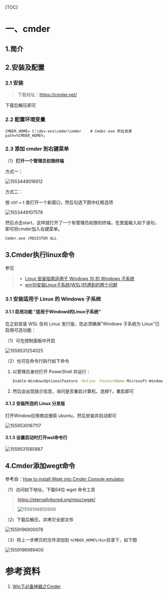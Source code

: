 [TOC]

# 一、cmder

## 1.简介



## 2.安装及配置

### 2.1 安装

> 下载地址：https://cmder.net/

下载后解压即可



### 2.2 配置环境变量

```properties
CMDER_HOME= C:\dev-env\cmder\cmder    # Cmder.exe 所在目录
path=%CMDER_HOME%;
```



### 2.3 添加 cmder 到右键菜单

（1）**打开一个管理员权限终端**

方式一：

![1553449016612](images/1553449016612.png)



方式二：

按 ctrl + t 类打开一个新窗口，然后勾选下图中红框选项



![1553449107578](images/1553449107578.png)



然后点击start，这样就打开了一个有管理员权限的终端，在里面输入如下语句，即可将cmder加入右键菜单。

```
Cmder.exe /REGISTER ALL
```



## 3.Cmder执行linux命令

参见

> - [Linux 安装指南适用于 Windows 10 的 Windows 子系统](https://docs.microsoft.com/zh-cn/windows/wsl/install-win10)
> - [win10安装Linux子系统(WSL)时遇到的两个问题](https://blog.csdn.net/AI_Fanatic/article/details/82185437)





### 3.1 安装适用于 Linux 的 Windows 子系统

#### 3.1.1 启用功能 "适用于Windowd的Linux子系统"

在之前安装 WSL 任何 Linux 发行版，您必须确保"Windows 子系统为 Linux"已启用可选功能：

（1）可在控制面板中开启

![1559531254025](images/1559531254025.png)



（2）也可在命令行执行如下命令

1. 以管理员身份打开 PowerShell 并运行：

    ```bash
    Enable-WindowsOptionalFeature -Online -FeatureName Microsoft-Windows-Subsystem-Linux
    ```

2. 然后会出现提示信息，询问是否重启计算机，选择Y，重启即可





#### 3.1.2 安装所选的 Linux 分发版

打开Window应用商店搜索 ubuntu，然后安装并启动即可



![1559530167117](images/1559530167117.png)



#### 3.1.3 设置启动时打开wsl命令行



![1559531585887](images/1559531585887.png)



## 4.Cmder添加wegt命令

参考自：[How to install Wget into Cmder Console emulator](https://awesomedetect.com/install-wget-cmder-console-emulator/)



（1）访问如下地址，下载64位 wget 命令工具

> https://eternallybored.org/misc/wget/
>
> 
>
> ![1559196850906](images/1559196850906.png)







（2）下载后解压，并拷贝全部文件

![1559196900078](images/1559196900078.png)



（3）将上一步拷贝的文件添加到  `%CMDER_HOME%/bin`目录下，如下图

![1559196989400](images/1559196989400.png)













# 参考资料

1. [Win下必备神器之Cmder](https://www.jeffjade.com/2016/01/13/2016-01-13-windows-software-cmder/)













